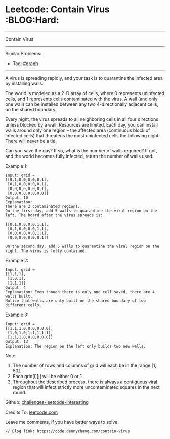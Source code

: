 # Leetcode: Contain Virus     :BLOG:Hard:


---

Contain Virus  

---

Similar Problems:  
-   Tag: [#graph](https://code.dennyzhang.com/tag/graph)

---

A virus is spreading rapidly, and your task is to quarantine the infected area by installing walls.  

The world is modeled as a 2-D array of cells, where 0 represents uninfected cells, and 1 represents cells contaminated with the virus. A wall (and only one wall) can be installed between any two 4-directionally adjacent cells, on the shared boundary.  

Every night, the virus spreads to all neighboring cells in all four directions unless blocked by a wall. Resources are limited. Each day, you can install walls around only one region &#x2013; the affected area (continuous block of infected cells) that threatens the most uninfected cells the following night. There will never be a tie.  

Can you save the day? If so, what is the number of walls required? If not, and the world becomes fully infected, return the number of walls used.  

Example 1:  

    Input: grid = 
    [[0,1,0,0,0,0,0,1],
     [0,1,0,0,0,0,0,1],
     [0,0,0,0,0,0,0,1],
     [0,0,0,0,0,0,0,0]]
    Output: 10
    Explanation:
    There are 2 contaminated regions.
    On the first day, add 5 walls to quarantine the viral region on the left. The board after the virus spreads is:
    
    [[0,1,0,0,0,0,1,1],
     [0,1,0,0,0,0,1,1],
     [0,0,0,0,0,0,1,1],
     [0,0,0,0,0,0,0,1]]
    
    On the second day, add 5 walls to quarantine the viral region on the right. The virus is fully contained.

Example 2:  

    Input: grid = 
    [[1,1,1],
     [1,0,1],
     [1,1,1]]
    Output: 4
    Explanation: Even though there is only one cell saved, there are 4 walls built.
    Notice that walls are only built on the shared boundary of two different cells.

Example 3:  

    Input: grid = 
    [[1,1,1,0,0,0,0,0,0],
     [1,0,1,0,1,1,1,1,1],
     [1,1,1,0,0,0,0,0,0]]
    Output: 13
    Explanation: The region on the left only builds two new walls.

Note:  
1.  The number of rows and columns of grid will each be in the range [1, 50].
2.  Each grid[i][j] will be either 0 or 1.
3.  Throughout the described process, there is always a contiguous viral region that will infect strictly more uncontaminated squares in the next round.

Github: [challenges-leetcode-interesting](https://github.com/DennyZhang/challenges-leetcode-interesting/tree/master/contain-virus)  

Credits To: [leetcode.com](https://leetcode.com/problems/contain-virus/description/)  

Leave me comments, if you have better ways to solve.  

    // Blog link: https://code.dennyzhang.com/contain-virus